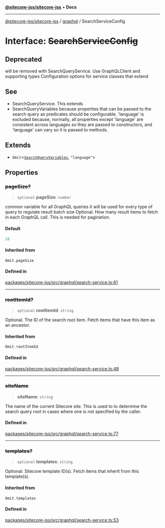 [**@sitecore-jss/sitecore-jss**](../../README.md) • **Docs**

***

[@sitecore-jss/sitecore-jss](../../README.md) / [graphql](../README.md) / SearchServiceConfig

# Interface: ~~SearchServiceConfig~~

## Deprecated

will be removed with SearchQueryService. Use GraphQLClient and supporting types
Configuration options for service classes that extend

## See

 - SearchQueryService.
This extends
 - SearchQueryVariables because properties that can be passed to the search query
as predicates should be configurable. 'language' is excluded because, normally, all properties
except 'language' are consistent across languages so they are passed to constructors, and
'language' can vary so it is passed to methods.

## Extends

- `Omit`\<[`SearchQueryVariables`](SearchQueryVariables.md), `"language"`\>

## Properties

### ~~pageSize?~~

> `optional` **pageSize**: `number`

common variable for all GraphQL queries
it will be used for every type of query to regulate result batch size
Optional. How many result items to fetch in each GraphQL call. This is needed for pagination.

#### Default

```ts
10
```

#### Inherited from

`Omit.pageSize`

#### Defined in

[packages/sitecore-jss/src/graphql/search-service.ts:61](https://github.com/Sitecore/jss/blob/fb8998247eef17ee53f447fd1710b29e1df03c4e/packages/sitecore-jss/src/graphql/search-service.ts#L61)

***

### ~~rootItemId?~~

> `optional` **rootItemId**: `string`

Optional. The ID of the search root item. Fetch items that have this item as an ancestor.

#### Inherited from

`Omit.rootItemId`

#### Defined in

[packages/sitecore-jss/src/graphql/search-service.ts:48](https://github.com/Sitecore/jss/blob/fb8998247eef17ee53f447fd1710b29e1df03c4e/packages/sitecore-jss/src/graphql/search-service.ts#L48)

***

### ~~siteName~~

> **siteName**: `string`

The name of the current Sitecore site. This is used to to determine the search query root
in cases where one is not specified by the caller.

#### Defined in

[packages/sitecore-jss/src/graphql/search-service.ts:77](https://github.com/Sitecore/jss/blob/fb8998247eef17ee53f447fd1710b29e1df03c4e/packages/sitecore-jss/src/graphql/search-service.ts#L77)

***

### ~~templates?~~

> `optional` **templates**: `string`

Optional. Sitecore template ID(s). Fetch items that inherit from this template(s).

#### Inherited from

`Omit.templates`

#### Defined in

[packages/sitecore-jss/src/graphql/search-service.ts:53](https://github.com/Sitecore/jss/blob/fb8998247eef17ee53f447fd1710b29e1df03c4e/packages/sitecore-jss/src/graphql/search-service.ts#L53)
